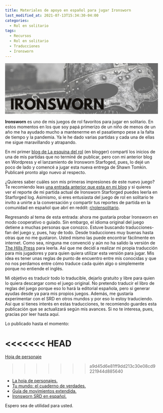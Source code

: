 ```yaml
---
title: Materiales de apoyo en español para jugar Ironsworn
last_modified_at: 2021-07-13T15:34:30-04:00
categories:
  - Rol en solitario
tags:
  - Recursos
  - Rol en solitario
  - Traducciones
  - Ironsworn
---
```


![Imagen promocional de Ironsworn](/assets/images/ironsworn.jpg)

**Ironsworn** es uno de mis juegos de rol favoritos para jugar en solitario. En estos momentos en los que soy papá primerizo de un niño de menos de un año me ha ayudado mucho a mantenerme en el pasatiempo pese a la falta de tiempo y la pandemia. Ya le he dado varias partidas y cada una de ellas me sigue maravillando y atrapando.

En mi primer [blog de La esquina del rol](https://laesquinadelrol.blogspot.com/) (en blogger) compartí los inicios de una de mis partidas que no terminé de publicar, pero con mi anterior blog en Wordpress y el lanzamiento de Ironsworn Starfoged, pues, lo dejé un poco de lado y comencé a jugar esta nueva entrega de Shawn Tomkin. Publicaré pronto algo nuevo al respecto.

¿Quieres saber cuáles son mis primeras impresiones de este nuevo juego? Te recomiendo leas [una entrada anterior que esta en mi blog](https://laesquinadelrol.com/blog/ironsworn-starforge-primeras-impresiones/) y si quieres ver el reporte de mi partida actual de Ironsworn Starforged puedes leerla en Starforged log. Asimismo, si eres entusiasta del juego de rol en solitario te invito a unirte a la conversación y compartir tus reportes de partida en la comunidad en español que abrí en reddit: [r/rolensolitario](https://www.reddit.com/r/rolensolitario/).

Regresando al tema de esta entrada: ahora me gustaría probar Ironsworn en modo cooperativo o guiado. Sin embargo, el idioma original del juego detiene a muchas personas que conozco. Estuve buscando traducciones-fan del juego y, pues, hay de todo. Desde traducciones muy buenas hasta otras que no me gustaron. Usted mismo las puede encontrar fácilmente en internet. Como sea, ninguna me convenció y aún no ha salido la versión de [The Hills Press](https://twitter.com/TheHillsPress) para leerla. Así que me decidí a realizar mi propia traducción para mis jugadores y para quien quiera utilizar esta versión para jugar. Mis idea es tener unas reglas de punto de encuentro entre mis conocidas y que no nos perdamos entre cómo traduce cada quién algo o simplemente porque no entiende el inglés.

Mi objetivo es traducir todo lo traducible, dejarlo gratuito y libre para quien lo quiera descargar como el juego original. No pretendo traducir el libro de reglas del juego porque eso lo hará la editorial española, pero si generar ayudas desde ya para mis propios juegos. Además, me gustaría experimentar con el SRD en otros mundos y por eso lo estoy traduciendo. Así que si tienes interés en estas traducciones, te recomiendo guardes esta publicación que se actualizará según mis avances.  Si no te interesa, pues, gracias por leer hasta aquí.

Lo publicado hasta el momento:

<<<<<<< HEAD
=======
<a href="#https://laesquinadelrol.files.wordpress.com/2021/07/ironsworn-hoja_de_personaje-es.pdf" class="btn btn--primary">Hoja de personaje</a>

>>>>>>> a9d45d6e81ff9dd213c30e08cd9221944d885640
- [La hoja de personajes.](https://laesquinadelrol.files.wordpress.com/2021/07/ironsworn-hoja_de_personaje-es.pdf)
- [Tu mundo: el cuaderno de verdades.](https://laesquinadelrol.files.wordpress.com/2021/07/ironsworn-es-cuadernodeverdades.pdf)
- [Guía de movimientos extendida.](https://laesquinadelrol.com/rol%20en%20solitario/Ironsworn-gu%C3%ADa-de-movimientos-extendida/)
- [Ironsworn SRD en español.](https://laesquinadelrol.com/rol%20en%20solitario/ironsworn-srd/)

Espero sea de utilidad para usted.


<script type='text/javascript' src='https://storage.ko-fi.com/cdn/widget/Widget_2.js'></script><script type='text/javascript'>kofiwidget2.init('Invítame un café', '#29abe0', 'X8X035NUM');kofiwidget2.draw();</script>
